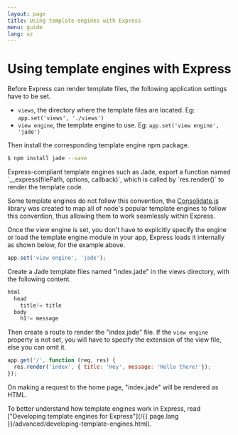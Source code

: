 ```yaml
---
layout: page
title: Using template engines with Express
menu: guide
lang: uz
---
```


# Using template engines with Express

Before Express can render template files, the following application settings have to be set.

* `views`, the directory where the template files are located. Eg: `app.set('views', './views')`
* `view engine`, the template engine to use. Eg: `app.set('view engine', 'jade')`

Then install the corresponding template engine npm package.

```sh
$ npm install jade --save
```

<div class="doc-box doc-notice" markdown="1">
Express-compliant template engines such as Jade, export a function named `__express(filePath, options, callback)`, which is called by `res.render()` to render the template code.

Some template engines do not follow this convention, the [Consolidate.js](https://www.npmjs.org/package/consolidate) library was created to map all of node's popular template engines to follow this convention, thus allowing them to work seamlessly within Express.
</div>

Once the view engine is set, you don't have to explicitly specify the engine or load the template engine module in your app, Express loads it internally as shown below, for the example above.

```js
app.set('view engine', 'jade');
```

Create a Jade template files named "index.jade" in the views directory, with the following content.

```js
html
  head
    title!= title
  body
    h1!= message
```

Then create a route to render the "index.jade" file. If the `view engine` property is not set, you will have to specify the extension of the view file, else you can omit it.

```js
app.get('/', function (req, res) {
  res.render('index', { title: 'Hey', message: 'Hello there!'});
});
```

On making a request to the home page, "index.jade" will be rendered as HTML.

To better understand how template engines work in Express, read ["Developing template engines for Express"](/{{ page.lang }}/advanced/developing-template-engines.html).
